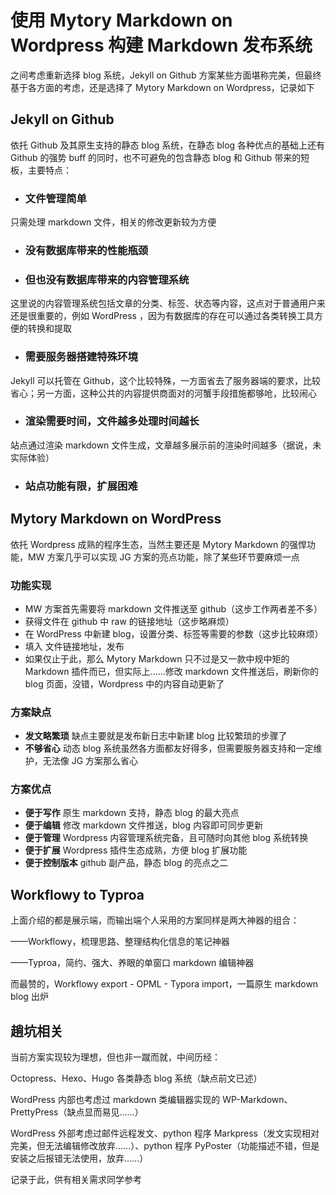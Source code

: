 # 使用 Mytory Markdown on Wordpress 构建 Markdown 发布系统

之间考虑重新选择 blog 系统，Jekyll on Github 方案某些方面堪称完美，但最终基于各方面的考虑，还是选择了 Mytory Markdown on Wordpress，记录如下

## Jekyll on Github 

依托 Github 及其原生支持的静态 blog 系统，在静态 blog 各种优点的基础上还有 Github 的强势 buff 的同时，也不可避免的包含静态 blog 和 Github 带来的短板，主要特点：

- ### 文件管理简单


只需处理 markdown 文件，相关的修改更新较为方便

- ### 没有数据库带来的性能瓶颈



- ### 但也没有数据库带来的内容管理系统


这里说的内容管理系统包括文章的分类、标签、状态等内容，这点对于普通用户来还是很重要的，例如 WordPress ，因为有数据库的存在可以通过各类转换工具方便的转换和提取

- ### 需要服务器搭建特殊环境


Jekyll 可以托管在 Github，这个比较特殊，一方面省去了服务器端的要求，比较省心；另一方面，这种公共的内容提供商面对的河蟹手段措施都够呛，比较闹心

- ### 渲染需要时间，文件越多处理时间越长


站点通过渲染 markdown 文件生成，文章越多展示前的渲染时间越多（据说，未实际体验）

- ### 站点功能有限，扩展困难


## Mytory Markdown on WordPress

依托 Wordpress 成熟的程序生态，当然主要还是 Mytory Markdown 的强悍功能，MW 方案几乎可以实现 JG 方案的亮点功能，除了某些环节要麻烦一点

### 功能实现

-   MW 方案首先需要将 markdown 文件推送至 github（这步工作两者差不多）
-   获得文件在 github 中 raw 的链接地址（这步略麻烦）
-   在 WordPress 中新建 blog，设置分类、标签等需要的参数（这步比较麻烦）
-   填入 文件链接地址，发布
-   如果仅止于此，那么 Mytory Markdown 只不过是又一款中规中矩的 Markdown 插件而已，但实际上……修改 markdown 文件推送后，刷新你的 blog 页面，没错，Wordpress 中的内容自动更新了

### 方案缺点

-   **发文略繁琐** 缺点主要就是发布新日志中新建 blog 比较繁琐的步骤了
-   **不够省心** 动态 blog 系统虽然各方面都友好得多，但需要服务器支持和一定维护，无法像 JG 方案那么省心

### 方案优点

-   **便于写作** 原生 markdown 支持，静态 blog 的最大亮点
-   **便于编辑** 修改 markdown 文件推送，blog 内容即可同步更新
-   **便于管理** Wordpress 内容管理系统完备，且可随时向其他 blog 系统转换
-   **便于扩展** Wordpress 插件生态成熟，方便 blog 扩展功能
-   **便于控制版本** github 副产品，静态 blog 的亮点之二

## Workflowy to Typroa

上面介绍的都是展示端，而输出端个人采用的方案同样是两大神器的组合：

 ——Workflowy，梳理思路、整理结构化信息的笔记神器

 ——Typroa，简约、强大、养眼的单窗口 markdown 编辑神器

 而最赞的，Workflowy export - OPML - Typora import，一篇原生 markdown blog 出炉

## 趟坑相关

当前方案实现较为理想，但也非一蹴而就，中间历经：

 Octopress、Hexo、Hugo 各类静态 blog 系统（缺点前文已述） 

WordPress 内部也考虑过 markdown 类编辑器实现的 WP-Markdown、PrettyPress（缺点显而易见……） 

WordPress 外部考虑过邮件远程发文、python 程序 Markpress（发文实现相对完美，但无法编辑修改放弃……）、python 程序 PyPoster（功能描述不错，但是安装之后报错无法使用，放弃……） 

记录于此，供有相关需求同学参考